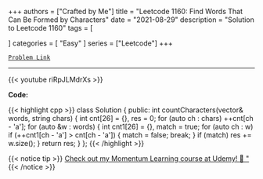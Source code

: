 
+++
authors = ["Crafted by Me"]
title = "Leetcode 1160: Find Words That Can Be Formed by Characters"
date = "2021-08-29"
description = "Solution to Leetcode 1160"
tags = [
    
]
categories = [
    "Easy"
]
series = ["Leetcode"]
+++



[`Problem Link`](https://leetcode.com/problems/find-words-that-can-be-formed-by-characters/description/)

---

{{< youtube riRpJLMdrXs >}}

**Code:**

{{< highlight cpp >}}
class Solution {
public:
    int countCharacters(vector<string>& words, string chars) {
        int cnt[26] = {}, res = 0;
        for (auto ch : chars) 
            ++cnt[ch - 'a'];
        for (auto &w : words) {
            int cnt1[26] = {}, match = true;
            for (auto ch : w)
            if (++cnt1[ch - 'a'] > cnt[ch - 'a']) {
                match = false;
                break;
            }
            if (match) 
                res += w.size();
        }
        return res;
    }
};
{{< /highlight >}}



{{< notice tip >}}
[Check out my Momentum Learning course at Udemy! 🚀 "](https://www.udemy.com/course/blind-75-the-data-structures-and-algorithms-essentials/)
{{< /notice >}}

